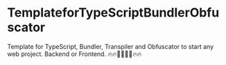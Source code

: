 # TemplateforTypeScriptBundlerObfuscator
Template for TypeScript, Bundler, Transpiler and Obfuscator to start any web project. Backend or Frontend. 
🔥🔥👨‍💻👨‍💻🔥🔥
